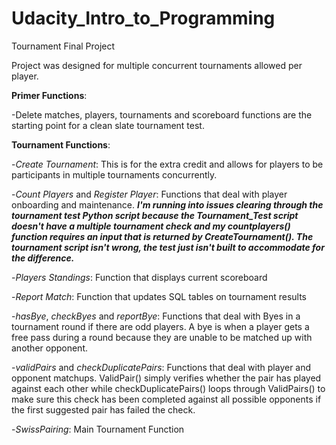 # Udacity_Intro_to_Programming
Tournament Final Project

Project was designed for multiple concurrent tournaments allowed per player.

<b>Primer Functions</b>: 

-Delete matches, players, tournaments and scoreboard functions are the starting point for a clean slate tournament test.


<b>Tournament Functions</b>:

-<i>Create Tournament</i>: This is for the extra credit and allows for players to be participants in multiple tournaments concurrently.

-<i>Count Players</i> and <i>Register Player</i>: Functions that deal with player onboarding and maintenance.  <b><i>I'm running into issues clearing through the tournament test Python script because the Tournament_Test script doesn't have a multiple tournament check and my countplayers() function requires an input that is returned by CreateTournament().  The tournament script isn't wrong, the test just isn't built to accommodate for the difference.</i></b>

-<i>Players Standings</i>: Function that displays current scoreboard

-<i>Report Match</i>: Function that updates SQL tables on tournament results

-<i>hasBye</i>, <i>checkByes</i> and <i>reportBye</i>: Functions that deal with Byes in a tournament round if there are odd players.  A bye is when a player gets a free pass during a round because they are unable to be matched up with another opponent.

-<i>validPairs</i> and <i>checkDuplicatePairs</i>: Functions that deal with player and opponent matchups.  ValidPair() simply verifies whether the pair has played against each other while checkDuplicatePairs() loops through ValidPairs() to make sure this check has been completed against all possible opponents if the first suggested pair has failed the check.

-<i>SwissPairing</i>: Main Tournament Function
